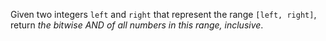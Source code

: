 Given two integers `left` and `right` that represent the range `[left, right]`, return *the bitwise
AND of all numbers in this range, inclusive*.